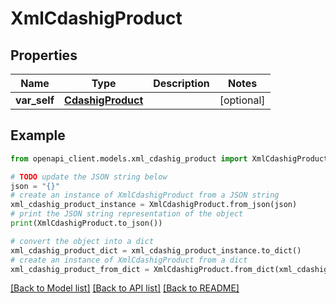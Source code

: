 # XmlCdashigProduct


## Properties

Name | Type | Description | Notes
------------ | ------------- | ------------- | -------------
**var_self** | [**CdashigProduct**](CdashigProduct.md) |  | [optional] 

## Example

```python
from openapi_client.models.xml_cdashig_product import XmlCdashigProduct

# TODO update the JSON string below
json = "{}"
# create an instance of XmlCdashigProduct from a JSON string
xml_cdashig_product_instance = XmlCdashigProduct.from_json(json)
# print the JSON string representation of the object
print(XmlCdashigProduct.to_json())

# convert the object into a dict
xml_cdashig_product_dict = xml_cdashig_product_instance.to_dict()
# create an instance of XmlCdashigProduct from a dict
xml_cdashig_product_from_dict = XmlCdashigProduct.from_dict(xml_cdashig_product_dict)
```
[[Back to Model list]](../README.md#documentation-for-models) [[Back to API list]](../README.md#documentation-for-api-endpoints) [[Back to README]](../README.md)


